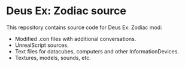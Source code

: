 # Deus Ex: Zodiac source

This repository contains source code for Deus Ex: Zodiac mod:
* Modified .con files with additional conversations.
* UnrealScript sources.
* Text files for datacubes, computers and other InformationDevices.
* Textures, models, sounds, etc.

